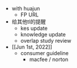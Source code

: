 - with huajun
	- FP URL
- 给其他tl的提醒
	- kes update
	- knowledge update
	- overlap study review
- [[Jun 1st, 2022]]
	- consumer guideline
		- macfee / norton
